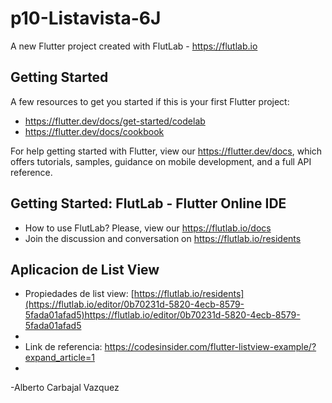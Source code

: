 # p10-Listavista-6J

A new Flutter project created with FlutLab - https://flutlab.io

## Getting Started

A few resources to get you started if this is your first Flutter project:

- https://flutter.dev/docs/get-started/codelab
- https://flutter.dev/docs/cookbook

For help getting started with Flutter, view our
https://flutter.dev/docs, which offers tutorials,
samples, guidance on mobile development, and a full API reference.

## Getting Started: FlutLab - Flutter Online IDE

- How to use FlutLab? Please, view our https://flutlab.io/docs
- Join the discussion and conversation on https://flutlab.io/residents


## Aplicacion de List View

- Propiedades de list view: [https://flutlab.io/residents](https://flutlab.io/editor/0b70231d-5820-4ecb-8579-5fada01afad5)https://flutlab.io/editor/0b70231d-5820-4ecb-8579-5fada01afad5
- 
- Link de referencia: https://codesinsider.com/flutter-listview-example/?expand_article=1
-
-Alberto Carbajal Vazquez 
